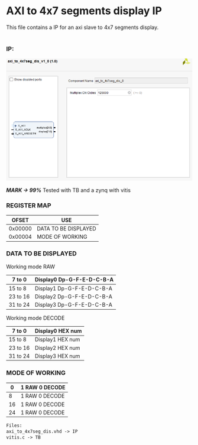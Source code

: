 # AXI to 4x7 segments display IP
This file contains a IP for an axi slave to 4x7 segments display.<br>
<br>

### IP:
![IP](IP.png)

***MARK -> 99%***
Tested with TB and a zynq with vitis

### REGISTER MAP
|    OFSET     | USE |
|--------------|--------------|
| 0x00000      | DATA TO BE DISPLAYED      |
| 0x00004      | MODE OF WORKING      |

### DATA TO BE DISPLAYED

Working mode RAW

| 7 to 0     | Display0 Dp-G-F-E-D-C-B-A|
|------------|---------------|
| 15 to 8    | Display1 Dp-G-F-E-D-C-B-A|
| 23 to 16   | Display2 Dp-G-F-E-D-C-B-A|
| 31 to 24   | Display3 Dp-G-F-E-D-C-B-A|

Working mode DECODE

| 7 to 0     | Display0 HEX num|
|------------|---------------|
| 15 to 8    | Display1 HEX num|
| 23 to 16   | Display2 HEX num|
| 31 to 24   | Display3 HEX num|

### MODE OF WORKING 

| 0     | 1 RAW 0 DECODE|
|------------|---------------|
| 8    | 1 RAW 0 DECODE|
| 16   | 1 RAW 0 DECODE|
| 24   | 1 RAW 0 DECODE|

```
Files:
axi_to_4x7seg_dis.vhd -> IP
vitis.c -> TB
```

<br>
